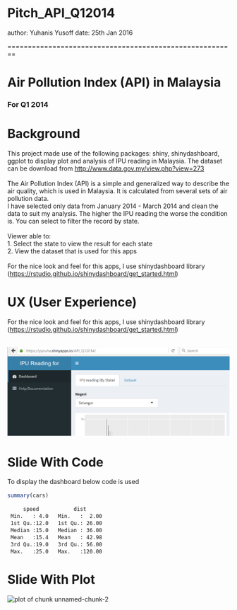 Pitch_API_Q12014
========================================================
author: Yuhanis Yusoff
date: 25th Jan 2016


========================================================

<h1>Air Pollution Index (API) in Malaysia</h1>
<h3>For Q1 2014</h3>

Background
========================================================

This project made use of the following packages: shiny, shinydashboard, ggplot to display plot and analysis of IPU reading in Malaysia. The dataset can be download from http://www.data.gov.my/view.php?view=273 
<br><br>
The Air Pollution Index (API) is a simple and generalized way to describe the air quality, which is used in Malaysia. It is calculated from several sets of air pollution data.
<br>I have selected only data from January 2014 - March 2014 and clean the data to suit my analysis. The higher the IPU reading the worse the condition is. You can select to filter the record by state. 
<br><br>
Viewer able to:
<br>1. Select the state to view the result for each state
<br>2. View the dataset that is used for this apps
<br><br>
For the nice look and feel for this apps, I use shinydashboard library (https://rstudio.github.io/shinydashboard/get_started.html) 

UX (User Experience)
========================================================

For the nice look and feel for this apps, I use shinydashboard library (https://rstudio.github.io/shinydashboard/get_started.html) 
<br><br>

![picture of spaghetti](UX.png)

Slide With Code
========================================================

To display the dashboard below code is used

```r
summary(cars)
```

```
     speed           dist       
 Min.   : 4.0   Min.   :  2.00  
 1st Qu.:12.0   1st Qu.: 26.00  
 Median :15.0   Median : 36.00  
 Mean   :15.4   Mean   : 42.98  
 3rd Qu.:19.0   3rd Qu.: 56.00  
 Max.   :25.0   Max.   :120.00  
```

Slide With Plot
========================================================

![plot of chunk unnamed-chunk-2](Pitch_API_Q12014-figure/unnamed-chunk-2-1.png)
